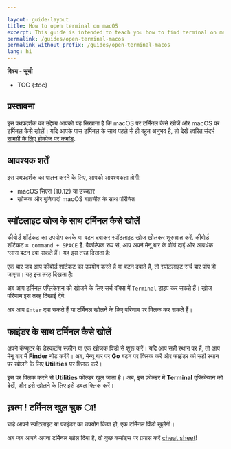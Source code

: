 ```yaml
---

layout: guide-layout
title: How to open terminal on macOS
excerpt: This guide is intended to teach you how to find terminal on macOS and how to open terminal on macOS.
permalink: /guides/open-terminal-macos
permalink_without_prefix: /guides/open-terminal-macos
lang: hi
---
```


**विषय - सूची**

* TOC
{:toc}


## प्रस्तावना

इस पथप्रदर्शक का उद्देश्य आपको यह सिखाना है कि macOS पर टर्मिनल कैसे खोजें और macOS पर टर्मिनल कैसे खोलें। यदि आपके पास टर्मिनल के साथ पहले से ही बहुत अनुभव है, तो देखें [त्वरित संदर्भ सामग्री के लिए होमपेज पर कमांड](/).

## आवश्यक शर्तें

इस पथप्रदर्शक का पालन करने के लिए, आपको आवश्यकता होगी:

* macOS सिएरा (10.12) या उच्चतर
* खोजक और बुनियादी macOS बातचीत के साथ परिचित

## स्पॉटलाइट खोज के साथ टर्मिनल कैसे खोलें
कीबोर्ड शॉर्टकट का उपयोग करके या बटन दबाकर स्पॉटलाइट खोज खोलकर शुरुआत करें. कीबोर्ड शॉर्टकट `⌘ command + SPACE` है. वैकल्पिक रूप से, आप अपने मेनू बार के शीर्ष दाईं ओर आवर्धक ग्लास बटन दबा सकते हैं। यह इस तरह दिखता है:

<div class="center guideimages">
  <amp-img src="/assets/guides/open-terminal-macos/spotlight-button-en.png" width="90" height="70" alt="Spotlight search button" layout="fixed"></amp-img>
</div>

एक बार जब आप कीबोर्ड शॉर्टकट का उपयोग करते हैं या बटन दबाते हैं, तो स्पॉटलाइट सर्च बार पॉप हो जाएगा। यह इस तरह दिखता है:

<div class="center guideimages">
  <amp-img src="/assets/guides/open-terminal-macos/spotlight-search-en.png" width="680" height="56" alt="Spotlight search bar" layout="responsive"></amp-img>
</div>


अब आप टर्मिनल एप्लिकेशन को खोजने के लिए सर्च बॉक्स में `Terminal` टाइप कर सकते हैं। खोज परिणाम इस तरह दिखाई देंगे:

<div class="center guideimages">
  <amp-img src="/assets/guides/open-terminal-macos/spotlight-results-en.png" width="680" height="430" alt="Spotlight search results" layout="responsive"></amp-img>
</div>

अब आप `Enter` दबा सकते हैं या टर्मिनल खोलने के लिए परिणाम पर क्लिक कर सकते हैं।

## फाइंडर के साथ टर्मिनल कैसे खोलें

अपने कंप्यूटर के डेस्कटॉप स्क्रीन या एक खोजक विंडो से शुरू करें। यदि आप सही स्थान पर हैं, तो आप मेनू बार में **Finder** नोट करेंगे। अब, मेन्यू बार पर **Go** बटन पर क्लिक करें और फाइंडर को सही स्थान पर खोलने के लिए **Utilities** पर क्लिक करें।

<div class="center guideimages">
  <amp-img src="/assets/guides/open-terminal-macos/go-menu-en.png" width="470" height="420" alt="Finder go menu open" layout="responsive"></amp-img>
</div>

इस पर क्लिक करने से **Utilities** फोल्डर खुल जाता है। अब, इस फ़ोल्डर में **Terminal** एप्लिकेशन को देखें, और इसे खोलने के लिए इसे डबल क्लिक करें।

<div class="center guideimages">
  <amp-img src="/assets/guides/open-terminal-macos/finder-utilities-en.png" width="865" height="471" alt="Browse Utilities folder in Finder" layout="responsive"></amp-img>
</div>

## ख़त्म ! टर्मिनल खुल चुक ा!

चाहे आपने स्पॉटलाइट या फाइंडर का उपयोग किया हो, एक टर्मिनल विंडो खुलेगी।

<div class="center guideimages">
  <amp-img src="/assets/guides/open-terminal-macos/terminal-open-en.png" width="585" height="389" alt="An open terminal window" layout="responsive"></amp-img>
</div>

अब जब आपने अपना टर्मिनल खोल दिया है, तो कुछ कमांड्स पर प्रयास करें [cheat sheet](/#basic)!

